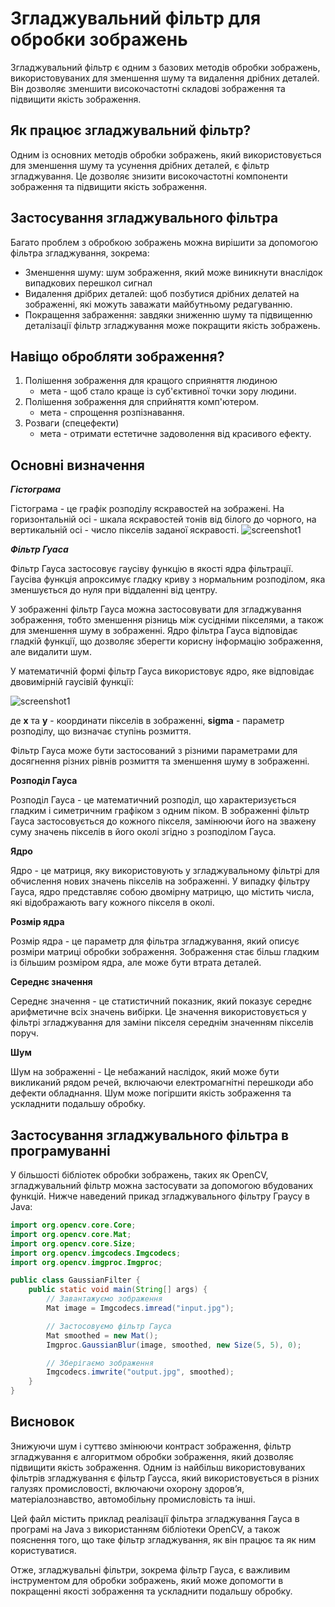 # Згладжувальний фільтр для обробки зображень
Згладжувальний фільтр є одним з базових методів обробки зображень, використовуваних для зменшення шуму та видалення дрібних деталей. Він дозволяє зменшити високочастотні складові зображення та підвищити якість зображення.

## Як працює згладжувальний фільтр?
Одним із основних методів обробки зображень, який використовується для зменшення шуму та усунення дрібних деталей, є фільтр згладжування. Це дозволяє знизити високочастотні компоненти зображення та підвищити якість зображення.

## Застосування згладжувального фільтра
Багато проблем з обробкою зображень можна вирішити за допомогою фільтра згладжування, зокрема:

- Зменшення шуму: шум зображення, який може виникнути внаслідок випадкових перешкол сигнал
- Видалення дрібрих деталей: щоб позбутися дрібних делатей на зображенні, які можуть заважати майбутньому редагуванню.
- Покращення забраження: завдяки зниженню шуму та підвищенню деталізації фільтр згладжування може покращити якість зображень.

## Навіщо обробляти зображення?

1.  Полішення зображення для кращого сприяняття людиною
      - мета - щоб стало краще із суб'єктивної точки зору людини.
2.  Полішення зображення для сприйняття комп'ютером.
      - мета - спрощення розпізнавання.
3.  Розваги (спецефекти)
      - мета - отримати естетичне задоволення від красивого ефекту.

## Основні визначення
***Гістограма***

Гістограма - це графік розподілу яскравостей на зображені. На горизонтальній осі - шкала яскравостей тонів від білого до чорного,
на вертикальній осі - число пікселів заданої яскравості.
![screenshot1](C:\Users\Oleg\Downloads\nad1.jpg)

***Фільтр Гуаса***

Фільтр Гауса застосовує гаусіву функцію в якості ядра фільтрації. Гаусіва функція апроксимує гладку криву з нормальним розподілом, яка зменшується до нуля при віддаленні від центру.

У зображенні фільтр Гауса можна застосовувати для згладжування зображення, тобто зменшення різниць між сусідніми пікселями, а також для зменшення шуму в зображенні. Ядро фільтра Гауса відповідає гладкій функції, що дозволяє зберегти корисну інформацію зображення, але видалити шум.

У математичній формі фільтр Гауса використовує ядро, яке відповідає двовимірній гаусівій функції:

![screenshot1](C:\Users\Oleg\Downloads\nad2.jpg)

де __x__ та __y__ - координати пікселів в зображенні, __sigma__ - параметр розподілу, що визначає ступінь розмиття.

Фільтр Гауса може бути застосований з різними параметрами для досягнення різних рівнів розмиття та зменшення шуму в зображенні.

**Розподіл Гауса**

Розподіл Гауса - це математичний розподіл, що характеризується гладким і симетричним графіком з одним піком. В зображенні фільтр Гауса застосовується до кожного пікселя, замінюючи його на зважену суму значень пікселів в його околі згідно з розподілом Гауса.

**Ядро**

Ядро - це матриця, яку використовують у згладжувальному фільтрі для обчислення нових значень пікселів на зображенні. У випадку фільтру Гауса, ядро представляє собою двомірну матрицю, що містить числа, які відображають вагу кожного пікселя в околі.

**Розмір ядра**

Розмір ядра - це параметр для фільтра згладжування, який описує розміри матриці обробки зображення. Зображення стає більш гладким із більшим розміром ядра, але може бути втрата деталей.


**Середнє значення**

Середнє значення - це статистичний показник, який показує середнє арифметичне всіх значень вибірки. Це значення використовується у фільтрі згладжування для заміни пікселя середнім значенням пікселів поруч.

**Шум**

Шум на зображенні -  Це небажаний наслідок, який може бути викликаний рядом речей, включаючи електромагнітні перешкоди або дефекти обладнання. Шум може погіршити якість зображення та ускладнити подальшу обробку.


## Застосування згладжувального фільтра в програмуванні

У більшості бібліотек обробки зображень, таких як OpenCV, згладжувальний фільтр можна застосувати за допомогою вбудованих функцій. Нижче наведений прикад згладжувального фільтру Граусу в Java:


```java
import org.opencv.core.Core;
import org.opencv.core.Mat;
import org.opencv.core.Size;
import org.opencv.imgcodecs.Imgcodecs;
import org.opencv.imgproc.Imgproc;

public class GaussianFilter {
    public static void main(String[] args) {
        // Завантажуємо зображення
        Mat image = Imgcodecs.imread("input.jpg");

        // Застосовуємо фільтр Гауса
        Mat smoothed = new Mat();
        Imgproc.GaussianBlur(image, smoothed, new Size(5, 5), 0);

        // Зберігаємо зображення
        Imgcodecs.imwrite("output.jpg", smoothed);
    }
}


```

## Висновок
Знижуючи шум і суттєво змінюючи контраст зображення, фільтр згладжування є алгоритмом обробки зображення, який дозволяє підвищити якість зображення. Одним із найбільш використовуваних фільтрів згладжування є фільтр Гаусса, який використовується в різних галузях промисловості, включаючи охорону здоров’я, матеріалознавство, автомобільну промисловість та інші.

Цей файл містить приклад реалізації фільтра згладжування Гауса в програмі на Java з використанням бібліотеки OpenCV, а також пояснення того, що таке фільтр згладжування, як він працює та як ним користуватися.

Отже, згладжувальні фільтри, зокрема фільтр Гауса, є важливим інструментом для обробки зображень, який може допомогти в покращенні якості зображення та ускладнити подальшу обробку.

